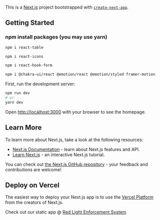 This is a [Next.js](https://nextjs.org/) project bootstrapped with [`create-next-app`](https://github.com/vercel/next.js/tree/canary/packages/create-next-app).

## Getting Started
### npm install packages (you may use yarn)

```bash
npm i react-table
```
```bash
npm i react-icons
```
```bash
npm i react-hook-form
```
```bash
npm i @chakra-ui/react @emotion/react @emotion/styled framer-motion
```


First, run the development server:

```bash
npm run dev
# or
yarn dev
```

Open [http://localhost:3000](http://localhost:3000) with your browser to see the homepage.




## Learn More

To learn more about Next.js, take a look at the following resources:

- [Next.js Documentation](https://nextjs.org/docs) - learn about Next.js features and API.
- [Learn Next.js](https://nextjs.org/learn) - an interactive Next.js tutorial.

You can check out [the Next.js GitHub repository](https://github.com/vercel/next.js/) - your feedback and contributions are welcome!

## Deploy on Vercel

The easiest way to deploy your Next.js app is to use the [Vercel Platform](https://vercel.com/new?utm_medium=default-template&filter=next.js&utm_source=create-next-app&utm_campaign=create-next-app-readme) from the creators of Next.js.

Check out our static app @ [Red Light Enforcement System](https://red-light-enforcement.vercel.app/)
